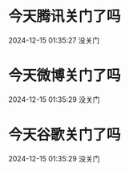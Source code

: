 # 今天腾讯关门了吗

2024-12-15 01:35:27 没关门

# 今天微博关门了吗

2024-12-15 01:35:29 没关门

# 今天谷歌关门了吗

2024-12-15 01:35:29 没关门

